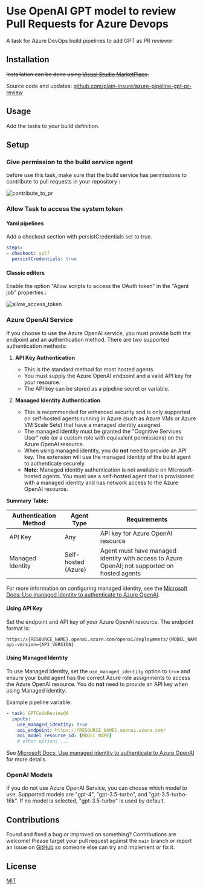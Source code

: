 # Use OpenAI GPT model to review Pull Requests for Azure Devops
A task for Azure DevOps build pipelines to add GPT as PR reviewer

## Installation


~~Installation can be done using [Visual Studio MarketPlace](https://marketplace.visualstudio.com/items?itemName=mustaphalarhrouch.GPTPullRequestReview).~~

Source code and updates: [github.com/plain-insure/azure-pipeline-gpt-pr-review](https://github.com/plain-insure/azure-pipeline-gpt-pr-review)

## Usage

Add the tasks to your build definition.

## Setup

### Give permission to the build service agent

before use this task, make sure that the build service has permissions to contribute to pull requests in your repository :

![contribute_to_pr](https://github.com/plain-insure/azure-pipeline-gpt-pr-review/blob/main/images/contribute_to_pr.png?raw=true)

### Allow Task to access the system token

#### Yaml pipelines 

Add a checkout section with persistCredentials set to true.

```yaml
steps:
- checkout: self
  persistCredentials: true
```

#### Classic editors 

Enable the option "Allow scripts to access the OAuth token" in the "Agent job" properties :

![allow_access_token](https://github.com/plain-insure/azure-pipeline-gpt-pr-review/blob/main/images/allow_access_token.png?raw=true)


### Azure OpenAI Service


If you choose to use the Azure OpenAI service, you must provide both the endpoint and an authentication method. There are two supported authentication methods:

1. **API Key Authentication**
   - This is the standard method for most hosted agents.
   - You must supply the Azure OpenAI endpoint and a valid API key for your resource.
   - The API key can be stored as a pipeline secret or variable.

2. **Managed Identity Authentication**
   - This is recommended for enhanced security and is only supported on self-hosted agents running in Azure (such as Azure VMs or Azure VM Scale Sets) that have a managed identity assigned.
   - The managed identity must be granted the "Cognitive Services User" role (or a custom role with equivalent permissions) on the Azure OpenAI resource.
   - When using managed identity, you do **not** need to provide an API key. The extension will use the managed identity of the build agent to authenticate securely.
   - **Note:** Managed identity authentication is not available on Microsoft-hosted agents. You must use a self-hosted agent that is provisioned with a managed identity and has network access to the Azure OpenAI resource.

**Summary Table:**

| Authentication Method | Agent Type         | Requirements                                                                                 |
|----------------------|--------------------|---------------------------------------------------------------------------------------------|
| API Key              | Any                | API key for Azure OpenAI resource                                                           |
| Managed Identity     | Self-hosted (Azure)| Agent must have managed identity with access to Azure OpenAI; not supported on hosted agents |

For more information on configuring managed identity, see the [Microsoft Docs: Use managed identity to authenticate to Azure OpenAI](https://learn.microsoft.com/en-us/azure/ai-services/openai/how-to/managed-identity).

#### Using API Key

Set the endpoint and API key of your Azure OpenAI resource. The endpoint format is:

```
https://{RESOURCE_NAME}.openai.azure.com/openai/deployments/{MODEL_NAME}/chat/completions?api-version={API_VERSION}
```

#### Using Managed Identity

To use Managed Identity, set the `use_managed_identity` option to `true` and ensure your build agent has the correct Azure role assignments to access the Azure OpenAI resource. You do **not** need to provide an API key when using Managed Identity.

Example pipeline variable:

```yaml
- task: GPTCodeReview@0
  inputs:
    use_managed_identity: true
    aoi_endpoint: https://{RESOURCE_NAME}.openai.azure.com/
    aoi_model_resource_id: {MODEL_NAME}
    # other options ...
```

See [Microsoft Docs: Use managed identity to authenticate to Azure OpenAI](https://learn.microsoft.com/en-us/azure/ai-services/openai/how-to/managed-identity) for more details.

### OpenAI Models

If you do not use Azure OpenAI Service, you can choose which model to use. Supported models are "gpt-4", "gpt-3.5-turbo", and "gpt-3.5-turbo-16k". If no model is selected, "gpt-3.5-turbo" is used by default.

## Contributions

Found and fixed a bug or improved on something? Contributions are welcome! Please target your pull request against the `main` branch or report an issue on [GitHub](https://github.com/plain-insure/azure-pipeline-gpt-pr-review/issues) so someone else can try and implement or fix it.

## License

[MIT](https://raw.githubusercontent.com/plain-insure/azure-pipeline-gpt-pr-review/main/LICENSE)
